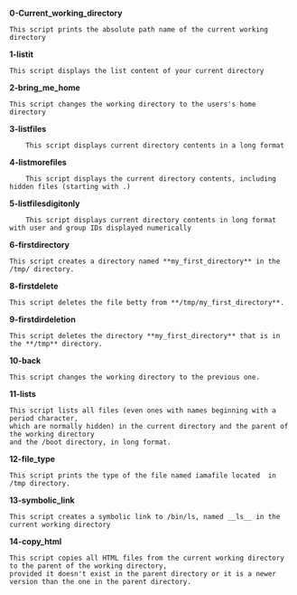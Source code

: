 **0-Current_working_directory**

	This script prints the absolute path name of the current working directory

**1-listit**

	This script displays the list content of your current directory

**2-bring_me_home**

	This script changes the working directory to the users's home directory

**3-listfiles**

        This script displays current directory contents in a long format

**4-listmorefiles**

        This script displays the current directory contents, including hidden files (starting with .)

**5-listfilesdigitonly**

        This script displays current directory contents in long format with user and group IDs displayed numerically

**6-firstdirectory**

	This script creates a directory named **my_first_directory** in the /tmp/ directory.

**8-firstdelete**

	This script deletes the file betty from **/tmp/my_first_directory**.

**9-firstdirdeletion**
	
	This script deletes the directory **my_first_directory** that is in the **/tmp** directory.

**10-back**
	
	This script changes the working directory to the previous one.

**11-lists**

	This script lists all files (even ones with names beginning with a period character, 
	which are normally hidden) in the current directory and the parent of the working directory 
	and the /boot directory, in long format.

**12-file_type**

	This script prints the type of the file named iamafile located 	in /tmp directory.

**13-symbolic_link**

	This script creates a symbolic link to /bin/ls, named __ls__ in the current working directory

**14-copy_html**

	This script copies all HTML files from the current working directory to the parent of the working directory,
	provided it doesn't exist in the parent directory or it is a newer version than the one in the parent directory.
